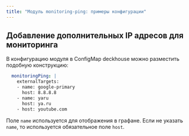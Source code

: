 ```yaml
---
title: "Модуль monitoring-ping: примеры конфигурации"
---
```


## Добавление дополнительных IP адресов для мониторинга

В конфигурацию модуля в ConfigMap deckhouse можно разместить подобную конструкцию:
```yaml
  monitoringPing: |
    externalTargets:
    - name: google-primary
      host: 8.8.8.8
    - name: yaru
      host: ya.ru
    - host: youtube.com
```

Поле `name` используется для отображения в графане. Если не указать `name`, то используется обязательное поле `host`.
